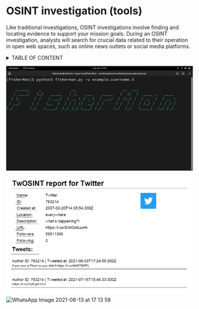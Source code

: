 # OSINT investigation (tools)

Like traditional investigations, OSINT investigations involve finding and locating evidence to support your mission goals. 
During an OSINT investigation, analysts will search for crucial data related to their operation in open web spaces, such as online news outlets or social media platforms.

<details>
<summary>TABLE OF CONTENT</summary>
<li><a href="fisherman/#README.md">fisherman</a></li>
<li><a href="twint/#README.md">twint</a></li>
<li><a href="twosintComet/#README.md">tw1tter0s1nt</a></li>
<li><a href="twpy/#README.md">twpy</a></li>
<li><a href="TwOSINT/#README.md">TwOSINT</a></li>
</details>

![fisherman](fisherman/demo-fisherman.gif)

![TwOSINT](TwOSINT/examples/pdf_example.png)

![WhatsApp Image 2021-06-13 at 17 13 58](https://user-images.githubusercontent.com/83426553/121810787-d1007580-cc6a-11eb-9319-330e9a5e2068.jpeg)


